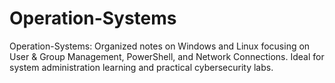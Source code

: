 # Operation-Systems
Operation-Systems: Organized notes on Windows and Linux focusing on User &amp; Group Management, PowerShell, and Network Connections. Ideal for system administration learning and practical cybersecurity labs.
